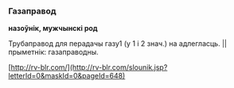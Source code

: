 ### Газаправод
**назоўнік, мужчынскі род**

Трубаправод для перадачы газу1 (у 1 і 2 знач.) на адлегласць. || прыметнік: газаправодны.

<a rel="author">[http://rv-blr.com/](http://rv-blr.com/slounik.jsp?letterId=0&maskId=0&pageId=648)</a>
